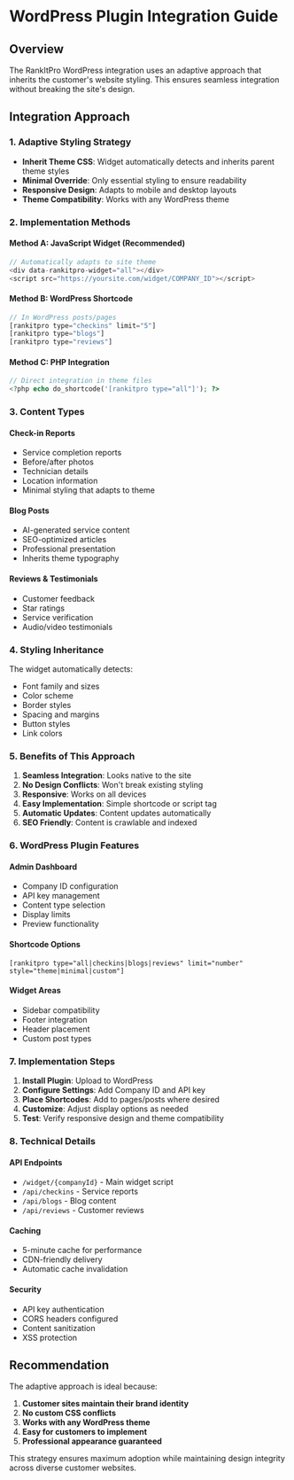# WordPress Plugin Integration Guide

## Overview

The RankItPro WordPress integration uses an adaptive approach that inherits the customer's website styling. This ensures seamless integration without breaking the site's design.

## Integration Approach

### 1. Adaptive Styling Strategy
- **Inherit Theme CSS**: Widget automatically detects and inherits parent theme styles
- **Minimal Override**: Only essential styling to ensure readability
- **Responsive Design**: Adapts to mobile and desktop layouts
- **Theme Compatibility**: Works with any WordPress theme

### 2. Implementation Methods

#### Method A: JavaScript Widget (Recommended)
```javascript
// Automatically adapts to site theme
<div data-rankitpro-widget="all"></div>
<script src="https://yoursite.com/widget/COMPANY_ID"></script>
```

#### Method B: WordPress Shortcode
```php
// In WordPress posts/pages
[rankitpro type="checkins" limit="5"]
[rankitpro type="blogs"]
[rankitpro type="reviews"]
```

#### Method C: PHP Integration
```php
// Direct integration in theme files
<?php echo do_shortcode('[rankitpro type="all"]'); ?>
```

### 3. Content Types

#### Check-in Reports
- Service completion reports
- Before/after photos  
- Technician details
- Location information
- Minimal styling that adapts to theme

#### Blog Posts
- AI-generated service content
- SEO-optimized articles
- Professional presentation
- Inherits theme typography

#### Reviews & Testimonials
- Customer feedback
- Star ratings
- Service verification
- Audio/video testimonials

### 4. Styling Inheritance

The widget automatically detects:
- Font family and sizes
- Color scheme
- Border styles
- Spacing and margins
- Button styles
- Link colors

### 5. Benefits of This Approach

1. **Seamless Integration**: Looks native to the site
2. **No Design Conflicts**: Won't break existing styling
3. **Responsive**: Works on all devices
4. **Easy Implementation**: Simple shortcode or script tag
5. **Automatic Updates**: Content updates automatically
6. **SEO Friendly**: Content is crawlable and indexed

### 6. WordPress Plugin Features

#### Admin Dashboard
- Company ID configuration
- API key management
- Content type selection
- Display limits
- Preview functionality

#### Shortcode Options
```
[rankitpro type="all|checkins|blogs|reviews" limit="number" style="theme|minimal|custom"]
```

#### Widget Areas
- Sidebar compatibility
- Footer integration
- Header placement
- Custom post types

### 7. Implementation Steps

1. **Install Plugin**: Upload to WordPress
2. **Configure Settings**: Add Company ID and API key
3. **Place Shortcodes**: Add to pages/posts where desired
4. **Customize**: Adjust display options as needed
5. **Test**: Verify responsive design and theme compatibility

### 8. Technical Details

#### API Endpoints
- `/widget/{companyId}` - Main widget script
- `/api/checkins` - Service reports
- `/api/blogs` - Blog content
- `/api/reviews` - Customer reviews

#### Caching
- 5-minute cache for performance
- CDN-friendly delivery
- Automatic cache invalidation

#### Security
- API key authentication
- CORS headers configured
- Content sanitization
- XSS protection

## Recommendation

The adaptive approach is ideal because:
1. **Customer sites maintain their brand identity**
2. **No custom CSS conflicts**
3. **Works with any WordPress theme**
4. **Easy for customers to implement**
5. **Professional appearance guaranteed**

This strategy ensures maximum adoption while maintaining design integrity across diverse customer websites.